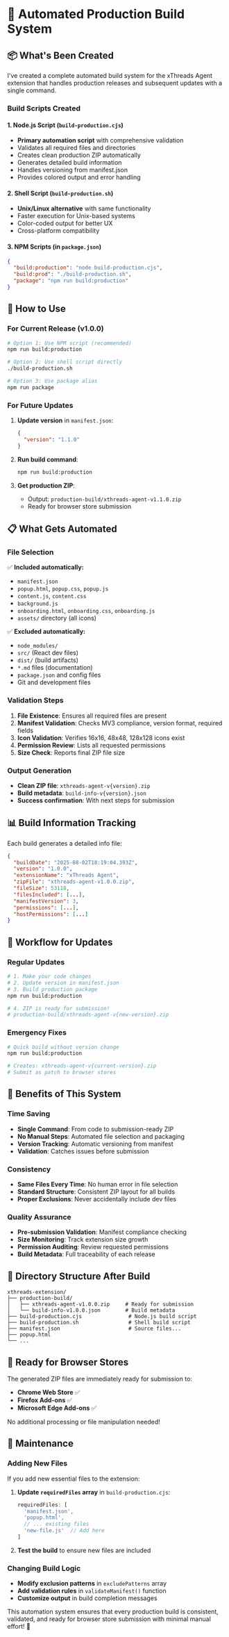 # 🤖 Automated Production Build System

## 📦 **What's Been Created**

I've created a complete automated build system for the xThreads Agent extension that handles production releases and subsequent updates with a single command.

### **Build Scripts Created**

#### **1. Node.js Script** (`build-production.cjs`)
- **Primary automation script** with comprehensive validation
- Validates all required files and directories
- Creates clean production ZIP automatically
- Generates detailed build information
- Handles versioning from manifest.json
- Provides colored output and error handling

#### **2. Shell Script** (`build-production.sh`)
- **Unix/Linux alternative** with same functionality
- Faster execution for Unix-based systems
- Color-coded output for better UX
- Cross-platform compatibility

#### **3. NPM Scripts** (in `package.json`)
```json
{
  "build:production": "node build-production.cjs",
  "build:prod": "./build-production.sh", 
  "package": "npm run build:production"
}
```

## 🚀 **How to Use**

### **For Current Release (v1.0.0)**
```bash
# Option 1: Use NPM script (recommended)
npm run build:production

# Option 2: Use shell script directly  
./build-production.sh

# Option 3: Use package alias
npm run package
```

### **For Future Updates**
1. **Update version** in `manifest.json`:
   ```json
   {
     "version": "1.1.0"
   }
   ```

2. **Run build command**:
   ```bash
   npm run build:production
   ```

3. **Get production ZIP**:
   - Output: `production-build/xthreads-agent-v1.1.0.zip`
   - Ready for browser store submission

## 📋 **What Gets Automated**

### **File Selection**
✅ **Included automatically:**
- `manifest.json`
- `popup.html`, `popup.css`, `popup.js`
- `content.js`, `content.css`  
- `background.js`
- `onboarding.html`, `onboarding.css`, `onboarding.js`
- `assets/` directory (all icons)

✅ **Excluded automatically:**
- `node_modules/`
- `src/` (React dev files)
- `dist/` (build artifacts)
- `*.md` files (documentation)
- `package.json` and config files
- Git and development files

### **Validation Steps**
1. **File Existence**: Ensures all required files are present
2. **Manifest Validation**: Checks MV3 compliance, version format, required fields
3. **Icon Validation**: Verifies 16x16, 48x48, 128x128 icons exist
4. **Permission Review**: Lists all requested permissions
5. **Size Check**: Reports final ZIP file size

### **Output Generation**
- **Clean ZIP file**: `xthreads-agent-v{version}.zip`
- **Build metadata**: `build-info-v{version}.json`
- **Success confirmation**: With next steps for submission

## 📊 **Build Information Tracking**

Each build generates a detailed info file:
```json
{
  "buildDate": "2025-08-02T18:19:04.393Z",
  "version": "1.0.0", 
  "extensionName": "xThreads Agent",
  "zipFile": "xthreads-agent-v1.0.0.zip",
  "fileSize": 53118,
  "filesIncluded": [...],
  "manifestVersion": 3,
  "permissions": [...],
  "hostPermissions": [...]
}
```

## 🔄 **Workflow for Updates**

### **Regular Updates**
```bash
# 1. Make your code changes
# 2. Update version in manifest.json
# 3. Build production package
npm run build:production

# 4. ZIP is ready for submission!
# production-build/xthreads-agent-v{new-version}.zip
```

### **Emergency Fixes**
```bash
# Quick build without version change
npm run build:production

# Creates: xthreads-agent-v{current-version}.zip
# Submit as patch to browser stores
```

## 🎯 **Benefits of This System**

### **Time Saving**
- **Single Command**: From code to submission-ready ZIP
- **No Manual Steps**: Automated file selection and packaging
- **Version Tracking**: Automatic versioning from manifest
- **Validation**: Catches issues before submission

### **Consistency**
- **Same Files Every Time**: No human error in file selection
- **Standard Structure**: Consistent ZIP layout for all builds
- **Proper Exclusions**: Never accidentally include dev files

### **Quality Assurance**
- **Pre-submission Validation**: Manifest compliance checking
- **Size Monitoring**: Track extension size growth
- **Permission Auditing**: Review requested permissions
- **Build Metadata**: Full traceability of each release

## 📁 **Directory Structure After Build**

```
xthreads-extension/
├── production-build/
│   ├── xthreads-agent-v1.0.0.zip     # Ready for submission
│   └── build-info-v1.0.0.json        # Build metadata
├── build-production.cjs               # Node.js build script
├── build-production.sh                # Shell build script  
├── manifest.json                      # Source files...
├── popup.html
└── ...
```

## 🚀 **Ready for Browser Stores**

The generated ZIP files are immediately ready for submission to:
- **Chrome Web Store** ✅
- **Firefox Add-ons** ✅  
- **Microsoft Edge Add-ons** ✅

No additional processing or file manipulation needed!

## 🔧 **Maintenance**

### **Adding New Files**
If you add new essential files to the extension:
1. **Update `requiredFiles` array** in `build-production.cjs`:
   ```javascript
   requiredFiles: [
     'manifest.json',
     'popup.html',
     // ... existing files
     'new-file.js'  // Add here
   ]
   ```

2. **Test the build** to ensure new files are included

### **Changing Build Logic**
- **Modify exclusion patterns** in `excludePatterns` array
- **Add validation rules** in `validateManifest()` function  
- **Customize output** in build completion messages

This automation system ensures that every production build is consistent, validated, and ready for browser store submission with minimal manual effort! 🎉